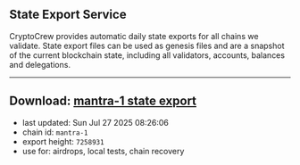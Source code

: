 ## State Export Service
CryptoCrew provides automatic daily state exports for all chains we validate. State export files can be used as genesis files and are a snapshot of the current blockchain state, including all validators, accounts, balances and delegations.

---
**Download: [mantra-1 state export](https://dl-eu2.ccvalidators.com/SERVICE/mantrachain/mantra-1_export_7258931.json)**
---

- last updated: Sun Jul 27 2025 08:26:06
- chain id: `mantra-1`
- export height: `7258931`
- use for: airdrops, local tests, chain recovery
